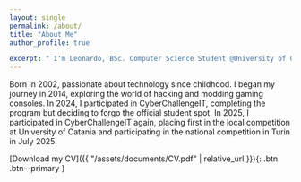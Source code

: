 ```yaml
---
layout: single
permalink: /about/
title: "About Me"
author_profile: true

excerpt: " I'm Leonardo, BSc. Computer Science Student @University of Catania, passionate about cybersecurity, embedded systems and metal music."
---
```


 Born in 2002, passionate about technology since childhood. I began my journey in 2014, exploring the world of hacking and modding gaming consoles. In 2024, I participated in CyberChallengeIT, completing the program but deciding to forgo the official student spot. In 2025, I participated in CyberChallengeIT again, placing first in the local competition at University of Catania and participating in the national competition in Turin in July 2025.

[Download my CV]({{ "/assets/documents/CV.pdf" | relative_url }}){: .btn .btn--primary }